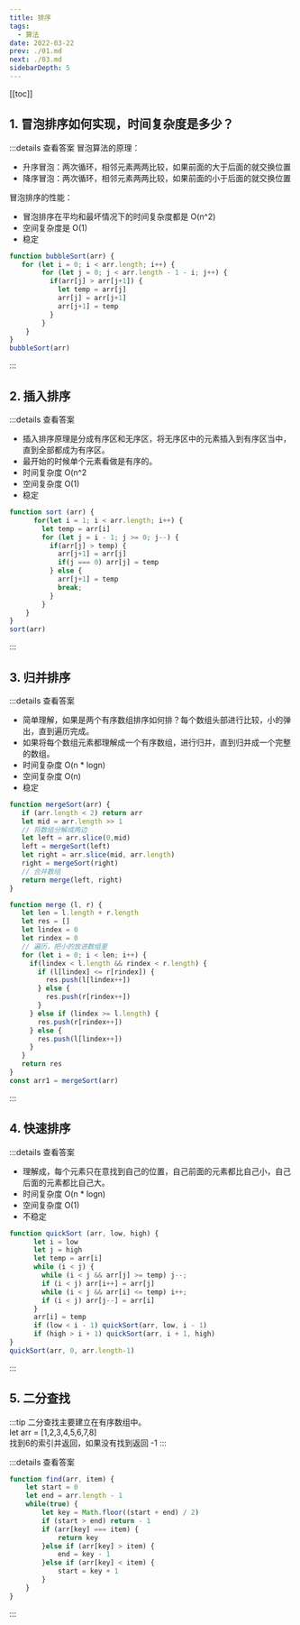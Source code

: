 ```yaml
---
title: 排序
tags: 
  - 算法
date: 2022-03-22
prev: ./01.md
next: ./03.md
sidebarDepth: 5
---
```


[[toc]]

## 1. 冒泡排序如何实现，时间复杂度是多少？

:::details 查看答案
冒泡算法的原理：
- 升序冒泡：两次循环，相邻元素两两比较，如果前面的大于后面的就交换位置
- 降序冒泡：两次循环，相邻元素两两比较，如果前面的小于后面的就交换位置

冒泡排序的性能：
- 冒泡排序在平均和最坏情况下的时间复杂度都是 O(n^2)
- 空间复杂度是 O(1)
- 稳定

```js
function bubbleSort(arr) {
   for (let i = 0; i < arr.length; i++) {
        for (let j = 0; j < arr.length - 1 - i; j++) {
          if(arr[j] > arr[j+1]) {
            let temp = arr[j]
            arr[j] = arr[j+1]
            arr[j+1] = temp
          }
        }
    }
}
bubbleSort(arr)
```
:::

## 2. 插入排序

:::details 查看答案
- 插入排序原理是分成有序区和无序区，将无序区中的元素插入到有序区当中，直到全部都成为有序区。
- 最开始的时候单个元素看做是有序的。
- 时间复杂度 O(n^2
- 空间复杂度 O(1)
- 稳定
```js
function sort (arr) {
      for(let i = 1; i < arr.length; i++) {
        let temp = arr[i]
        for (let j = i - 1; j >= 0; j--) {
          if(arr[j] > temp) {
            arr[j+1] = arr[j]
            if(j === 0) arr[j] = temp
          } else {
            arr[j+1] = temp
            break;
          }
        }
    }
}
sort(arr)
```
:::

## 3. 归并排序

:::details 查看答案
- 简单理解，如果是两个有序数组排序如何排？每个数组头部进行比较，小的弹出，直到遍历完成。
- 如果将每个数组元素都理解成一个有序数组，进行归并，直到归并成一个完整的数组。
- 时间复杂度 O(n * logn)
- 空间复杂度 O(n)
- 稳定
```js
function mergeSort(arr) {
   if (arr.length < 2) return arr
   let mid = arr.length >> 1
   // 将数组分解成两边
   let left = arr.slice(0,mid)
   left = mergeSort(left)
   let right = arr.slice(mid, arr.length)
   right = mergeSort(right)
   // 合并数组
   return merge(left, right)
}

function merge (l, r) {
   let len = l.length + r.length
   let res = []
   let lindex = 0
   let rindex = 0
   // 遍历，把小的放进数组里
   for (let i = 0; i < len; i++) {
     if(lindex < l.length && rindex < r.length) {
       if (l[lindex] <= r[rindex]) {
         res.push(l[lindex++])
       } else {
         res.push(r[rindex++])
       }
     } else if (lindex >= l.length) {
       res.push(r[rindex++])
     } else {
       res.push(l[lindex++])
     }
   }
   return res
}
const arr1 = mergeSort(arr)

```
:::

## 4. 快速排序

:::details 查看答案
- 理解成，每个元素只在意找到自己的位置，自己前面的元素都比自己小，自己后面的元素都比自己大。
- 时间复杂度 O(n * logn)
- 空间复杂度 O(1)
- 不稳定
```js
function quickSort (arr, low, high) {
      let i = low
      let j = high
      let temp = arr[i]
      while (i < j) {
        while (i < j && arr[j] >= temp) j--;
        if (i < j) arr[i++] = arr[j]
        while (i < j && arr[i] <= temp) i++;
        if (i < j) arr[j--] = arr[i]
      }
      arr[i] = temp
      if (low < i - 1) quickSort(arr, low, i - 1)         
      if (high > i + 1) quickSort(arr, i + 1, high)
}
quickSort(arr, 0, arr.length-1)
```
:::


## 5. 二分查找
:::tip
二分查找主要建立在有序数组中。  
let arr = [1,2,3,4,5,6,7,8]  
找到6的索引并返回，如果没有找到返回 -1
:::

:::details 查看答案

```js
function find(arr, item) {
    let start = 0
    let end = arr.length - 1
    while(true) {
        let key = Math.floor((start + end) / 2)
        if (start > end) return - 1
        if (arr[key] === item) {
            return key
        }else if (arr[key] > item) {
            end = key - 1
        }else if (arr[key] < item) {
            start = key + 1
        }
    }
}

```

:::